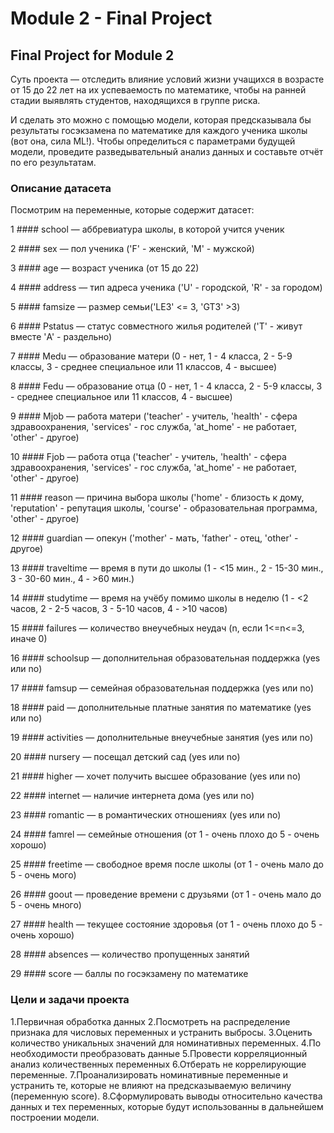# Module 2 - Final Project

## Final Project for Module 2

Суть проекта — отследить влияние условий жизни учащихся в возрасте от 15 до 22 лет на их успеваемость по математике, чтобы на ранней стадии выявлять студентов, находящихся в группе риска.

И сделать это можно с помощью модели, которая предсказывала бы результаты госэкзамена по математике для каждого ученика школы (вот она, сила ML!). Чтобы определиться с параметрами будущей модели, проведите разведывательный анализ данных и составьте отчёт по его результатам. 

### Описание датасета

Посмотрим на переменные, которые содержит датасет:

1 #### school — аббревиатура школы, в которой учится ученик

2 #### sex — пол ученика ('F' - женский, 'M' - мужской)

3 #### age — возраст ученика (от 15 до 22)

4 #### address — тип адреса ученика ('U' - городской, 'R' - за городом)

5 #### famsize — размер семьи('LE3' <= 3, 'GT3' >3)

6 #### Pstatus — статус совместного жилья родителей ('T' - живут вместе 'A' - раздельно)

7 #### Medu — образование матери (0 - нет, 1 - 4 класса, 2 - 5-9 классы, 3 - среднее специальное или 11 классов, 4 - высшее)

8 #### Fedu — образование отца (0 - нет, 1 - 4 класса, 2 - 5-9 классы, 3 - среднее специальное или 11 классов, 4 - высшее)

9 #### Mjob — работа матери ('teacher' - учитель, 'health' - сфера здравоохранения, 'services' - гос служба, 'at_home' - не работает, 'other' - другое)

10 #### Fjob — работа отца ('teacher' - учитель, 'health' - сфера здравоохранения, 'services' - гос служба, 'at_home' - не работает, 'other' - другое)

11 #### reason — причина выбора школы ('home' - близость к дому, 'reputation' - репутация школы, 'course' - образовательная программа, 'other' - другое)

12 #### guardian — опекун ('mother' - мать, 'father' - отец, 'other' - другое)

13 #### traveltime — время в пути до школы (1 - <15 мин., 2 - 15-30 мин., 3 - 30-60 мин., 4 - >60 мин.)

14 #### studytime — время на учёбу помимо школы в неделю (1 - <2 часов, 2 - 2-5 часов, 3 - 5-10 часов, 4 - >10 часов)

15 #### failures — количество внеучебных неудач (n, если 1<=n<=3, иначе 0)

16 #### schoolsup — дополнительная образовательная поддержка (yes или no)

17 #### famsup — семейная образовательная поддержка (yes или no)

18 #### paid — дополнительные платные занятия по математике (yes или no)

19 #### activities — дополнительные внеучебные занятия (yes или no)

20 #### nursery — посещал детский сад (yes или no)

21 #### higher — хочет получить высшее образование (yes или no)

22 #### internet — наличие интернета дома (yes или no)

23 #### romantic — в романтических отношениях (yes или no)

24 #### famrel — семейные отношения (от 1 - очень плохо до 5 - очень хорошо)

25 #### freetime — свободное время после школы (от 1 - очень мало до 5 - очень мого)

26 #### goout — проведение времени с друзьями (от 1 - очень мало до 5 - очень много)

27 #### health — текущее состояние здоровья (от 1 - очень плохо до 5 - очень хорошо)

28 #### absences — количество пропущенных занятий

29 #### score — баллы по госэкзамену по математике


### Цели и задачи проекта

1.Первичная обработка данных
2.Посмотреть на распределение признака для числовых переменных и устранить выбросы.
3.Оценить количество уникальных значений для номинативных переменных.
4.По необходимости преобразовать данные
5.Провести корреляционный анализ количественных переменных
6.Отберать не коррелирующие переменные.
7.Проанализировать номинативные переменные и устранить те, которые не влияют на предсказываемую величину (переменную score).
8.Сформулировать выводы относительно качества данных и тех переменных, которые будут использованны в дальнейшем построении модели.


